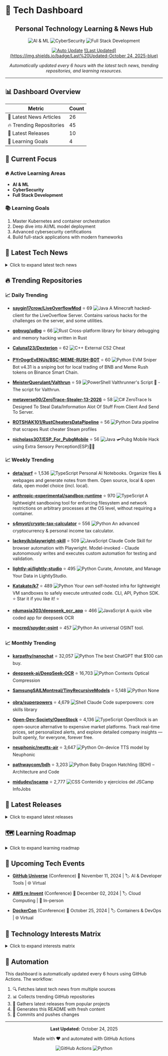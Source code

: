 # 🚀 Tech Dashboard

<div align="center">

## Personal Technology Learning & News Hub

![AI & ML](https://img.shields.io/badge/-AI%20&%20ML-blue) ![CyberSecurity](https://img.shields.io/badge/-CyberSecurity-red) ![Full Stack Development](https://img.shields.io/badge/-Full%20Stack%20Development-green)

[![Auto Update](https://img.shields.io/badge/Auto%20Update-Enabled-success)](https://github.com/yourusername/tech-dashboard/actions)
[![Last Updated](https://img.shields.io/badge/Last%20Updated-October 24, 2025-blue)](https://github.com/yourusername/tech-dashboard)

*Automatically updated every 6 hours with the latest tech news, trending repositories, and learning resources.*

</div>

---

## 📊 Dashboard Overview

| Metric | Count |
|--------|-------|
| 📰 Latest News Articles | 26 |
| 🔥 Trending Repositories | 45 |
| 🎯 Latest Releases | 10 |
| 🎯 Learning Goals | 4 |

## 🎯 Current Focus

### 🔥 Active Learning Areas

- **AI & ML**
- **CyberSecurity**
- **Full Stack Development**

### 📚 Learning Goals

1. Master Kubernetes and container orchestration
2. Deep dive into AI/ML model deployment
3. Advanced cybersecurity certifications
4. Build full-stack applications with modern frameworks

## 📰 Latest Tech News

<details>
<summary>Click to expand latest tech news</summary>

### 📑 Hacker News

- **[Disable AI in Firefox](https://flamedfury.com/posts/disable-ai-in-firefox/)**
  *<p>Article URL: <a href="https://flamedfury.com/posts/disable-ai-in-firefox/">https://flamedfury.com/posts/disable-ai-in-firefox/</a></p>
<p>Comments URL: <a href="https://news.ycombinator.com/item?id...*
  📅 Fri, 24 Oct 2025 17:11:58 +0000

- **[The Mainframe Six (2022)](https://arcanesciences.com/os2200/app1.html)**
  *<p>Article URL: <a href="https://arcanesciences.com/os2200/app1.html">https://arcanesciences.com/os2200/app1.html</a></p>
<p>Comments URL: <a href="https://news.ycombinator.com/item?id=45695956">https...*
  📅 Fri, 24 Oct 2025 16:01:23 +0000

- **[Asahi Linux Still Working on Apple M3 Support, M1n1 Bootloader Going Rust](https://www.phoronix.com/news/Asahi-Linux-M3-m1n1-Update)**
  *<p>Article URL: <a href="https://www.phoronix.com/news/Asahi-Linux-M3-m1n1-Update">https://www.phoronix.com/news/Asahi-Linux-M3-m1n1-Update</a></p>
<p>Comments URL: <a href="https://news.ycombinator.c...*
  📅 Fri, 24 Oct 2025 14:03:22 +0000

- **[A sharded DuckDB on 63 nodes runs 1T row aggregation challenge in 5 sec](https://gizmodata.com/blog/gizmoedge-one-trillion-row-challenge)**
  *<p>Article URL: <a href="https://gizmodata.com/blog/gizmoedge-one-trillion-row-challenge">https://gizmodata.com/blog/gizmoedge-one-trillion-row-challenge</a></p>
<p>Comments URL: <a href="https://news...*
  📅 Fri, 24 Oct 2025 12:54:47 +0000

- **[Typst 0.14](https://typst.app/blog/2025/typst-0.14/)**
  *<p>Article URL: <a href="https://typst.app/blog/2025/typst-0.14/">https://typst.app/blog/2025/typst-0.14/</a></p>
<p>Comments URL: <a href="https://news.ycombinator.com/item?id=45693978">https://news....*
  📅 Fri, 24 Oct 2025 12:33:10 +0000

- **[Padlet (YC W13) Is Hiring in San Francisco and Singapore](https://padlet.jobs)**
  *<p>Article URL: <a href="https://padlet.jobs">https://padlet.jobs</a></p>
<p>Comments URL: <a href="https://news.ycombinator.com/item?id=45693743">https://news.ycombinator.com/item?id=45693743</a></p>...*
  📅 Fri, 24 Oct 2025 12:01:08 +0000

### 📑 TechCrunch

- **[Instagram’s latest feature lets you go back see your watched Reels](https://techcrunch.com/2025/10/24/instagrams-latest-feature-lets-you-go-back-see-your-watched-reels/)**
  *With this new feature, users can go back and find videos they might not have had the chance to save....*
  📅 Fri, 24 Oct 2025 16:38:02 +0000

- **[Arbor’s ‘vegetarian rocket engine’ power plant is actually an omnivore](https://techcrunch.com/2025/10/24/arbors-vegetarian-rocket-engine-power-plant-is-actually-an-omnivore/)**
  *As demand for electricity from data centers grows, Arbor Energy has made its power plant capable of burning natural gas in addition to biomass....*
  📅 Fri, 24 Oct 2025 16:10:12 +0000

- **[EC finds Meta and TikTok breached transparency rules under DSA](https://techcrunch.com/2025/10/24/ec-finds-meta-and-tiktok-breached-transparency-rules-under-dsa/)**
  *The European Commission said on Friday that it has preliminarily found that both companies are not complying with rules of the Digital Services Act (DSA) that mandate them to give researchers adequate...*
  📅 Fri, 24 Oct 2025 15:58:45 +0000

- **[TechCrunch Disrupt 2025 Side Events schedule:  Women in Tech, MongoDB, Silkroad Innovation Hub and more to host](https://techcrunch.com/2025/10/24/techcrunch-disrupt-2025-side-events-schedule-women-in-tech-mongodb-silkroad-innovation-hub-and-more-to-host/)**
  *With TechCrunch Disrupt 2025 right around the corner, we’re thrilled to introduce the companies hosting Side Events that will extend the buzz and excitement to the thousands of attendees and Silicon V...*
  📅 Fri, 24 Oct 2025 15:30:00 +0000

- **[The full breakout session agenda at TechCrunch Disrupt 2025](https://techcrunch.com/2025/10/24/techcrunch-disrupt-2025-breakout-sessions/)**
  *The full Disrupt 2025 breakout session agenda is now live. Join for tactical, small-group learning on AI, fundraising, M&#038;A, workflows, and more. Browse the full lineup and register today to save ...*
  📅 Fri, 24 Oct 2025 15:00:00 +0000

- **[Automattic files counterclaims against WP Engine in WordPress lawsuit, alleging trademark misuse](https://techcrunch.com/2025/10/24/automattic-files-counterclaims-against-wp-engine-in-wordpress-lawsuit-alleging-trademark-misuse/)**
  *Automattic has filed counterclaims against WP Engine, alleging that the company — backed by private equity firm Silver Lake — misused WordPress and WooCommerce trademarks, misled users, and undermined...*
  📅 Fri, 24 Oct 2025 14:57:06 +0000

### 📑 Dev.to

- **[The Strategic Migration: Transforming a Manual QA Team into an Automation Powerhouse](https://dev.to/mohsen_akbari_ebe53d7cbc2/the-strategic-migration-transforming-a-manual-qa-team-into-an-automation-powerhouse-54mb)**
  *<p><strong>Introduction</strong><br />
In today’s fast-paced Agile and DevOps ecosystems, QA teams face a pivotal challenge: how to uphold product quality without slowing down continuous deployment. T...*
  📅 Fri, 24 Oct 2025 18:15:30 +0000

- **[Jeff Su: Steal the Productivity System I Taught to 6,642 Googlers](https://dev.to/future_ai/jeff-su-steal-the-productivity-system-i-taught-to-6642-googlers-4oob)**
  *<p><strong>Steal the Productivity System I Taught to 6,642 Googlers</strong></p>

<p>Jeff Su lays out the CORE workflow he taught at Google—Capture every idea immediately, Organize with minimal fricti...*
  📅 Fri, 24 Oct 2025 18:08:35 +0000

</details>

## 🔥 Trending Repositories

### 📈 Daily Trending

- **[saygin17crow/LiveOverflowMod](https://github.com/saygin17crow/LiveOverflowMod)** ⭐ 69
  ![Java](https://img.shields.io/badge/-Java-orange)
  A Minecraft hacked-client for the LiveOverflow Server. Contains various hacks for the challenges on the server, and some utilities.

- **[gobvug/udbg](https://github.com/gobvug/udbg)** ⭐ 66
  ![Rust](https://img.shields.io/badge/-Rust-brown)
  Cross-platform library for binary debugging and memory hacking written in Rust

- **[Caluna123/Dexterion](https://github.com/Caluna123/Dexterion)** ⭐ 62
  ![C++](https://img.shields.io/badge/-C++-pink)
  External CS2 Cheat

- **[PYrOogrEvENUs/BSC-MEME-RUSH-BOT](https://github.com/PYrOogrEvENUs/BSC-MEME-RUSH-BOT)** ⭐ 60
  ![Python](https://img.shields.io/badge/-Python-blue)
  EVM Sniper Bot v4.31 is a sniping bot for local trading of BNB and Meme Rush tokens on Binance Smart Chain.

- **[MeisterQuerulant/Valthrun](https://github.com/MeisterQuerulant/Valthrun)** ⭐ 59
  ![PowerShell](https://img.shields.io/badge/-PowerShell-lightgrey)
  Valthrunner's Script 🚀 - The script for Valthrun.

- **[metaverse00/ZeroTrace-Stealer-13-2026](https://github.com/metaverse00/ZeroTrace-Stealer-13-2026)** ⭐ 58
  ![C#](https://img.shields.io/badge/-C#-lightgrey)
  ZeroTrace Is Designed To Steal Data/Information Alot Of Stuff From Client And Send To Server.

- **[ROTSHAK101/RustCheatersDataPipeline](https://github.com/ROTSHAK101/RustCheatersDataPipeline)** ⭐ 56
  ![Python](https://img.shields.io/badge/-Python-blue)
  Data pipeline that scrapes Rust cheater Steam profiles

- **[nicholass307/ESP_For_PubgMobile](https://github.com/nicholass307/ESP_For_PubgMobile)** ⭐ 56
  ![Java](https://img.shields.io/badge/-Java-orange)
  🛩Pubg Mobile Hack using Extra Sensory Perception(ESP)🐱‍💻

### 📈 Weekly Trending

- **[deta/surf](https://github.com/deta/surf)** ⭐ 1,536
  ![TypeScript](https://img.shields.io/badge/-TypeScript-blue)
  Personal AI Notebooks. Organize files & webpages and generate notes from them. Open source, local & open data, open model choice (incl. local).

- **[anthropic-experimental/sandbox-runtime](https://github.com/anthropic-experimental/sandbox-runtime)** ⭐ 970
  ![TypeScript](https://img.shields.io/badge/-TypeScript-blue)
  A lightweight sandboxing tool for enforcing filesystem and network restrictions on arbitrary processes at the OS level, without requiring a container.

- **[s4myot/crypto-tax-calculator](https://github.com/s4myot/crypto-tax-calculator)** ⭐ 556
  ![Python](https://img.shields.io/badge/-Python-blue)
  An advanced cryptocurrency & personal income tax calculator.

- **[lackeyjb/playwright-skill](https://github.com/lackeyjb/playwright-skill)** ⭐ 509
  ![JavaScript](https://img.shields.io/badge/-JavaScript-yellow)
  Claude Code Skill for browser automation with Playwright. Model-invoked - Claude autonomously writes and executes custom automation for testing and validation.

- **[lightly-ai/lightly-studio](https://github.com/lightly-ai/lightly-studio)** ⭐ 495
  ![Python](https://img.shields.io/badge/-Python-blue)
  Curate, Annotate, and Manage Your Data in LightlyStudio.

- **[Katakate/k7](https://github.com/Katakate/k7)** ⭐ 489
  ![Python](https://img.shields.io/badge/-Python-blue)
  Your own self-hosted infra for lightweight VM sandboxes to safely execute untrusted code. CLI, API, Python SDK. ⭐ Star it if you like it! ⭐

- **[rdumasia303/deepseek_ocr_app](https://github.com/rdumasia303/deepseek_ocr_app)** ⭐ 466
  ![JavaScript](https://img.shields.io/badge/-JavaScript-yellow)
  A quick vibe coded app for deepseek OCR

- **[mocred/spyder-osint](https://github.com/mocred/spyder-osint)** ⭐ 457
  ![Python](https://img.shields.io/badge/-Python-blue)
  An universal OSINT tool.

### 📈 Monthly Trending

- **[karpathy/nanochat](https://github.com/karpathy/nanochat)** ⭐ 32,057
  ![Python](https://img.shields.io/badge/-Python-blue)
  The best ChatGPT that $100 can buy.

- **[deepseek-ai/DeepSeek-OCR](https://github.com/deepseek-ai/DeepSeek-OCR)** ⭐ 16,703
  ![Python](https://img.shields.io/badge/-Python-blue)
  Contexts Optical Compression

- **[SamsungSAILMontreal/TinyRecursiveModels](https://github.com/SamsungSAILMontreal/TinyRecursiveModels)** ⭐ 5,148
  ![Python](https://img.shields.io/badge/-Python-blue)
  None

- **[obra/superpowers](https://github.com/obra/superpowers)** ⭐ 4,679
  ![Shell](https://img.shields.io/badge/-Shell-lightgrey)
  Claude Code superpowers: core skills library

- **[Open-Dev-Society/OpenStock](https://github.com/Open-Dev-Society/OpenStock)** ⭐ 4,136
  ![TypeScript](https://img.shields.io/badge/-TypeScript-blue)
  OpenStock is an open-source alternative to expensive market platforms. Track real-time prices, set personalized alerts, and explore detailed company insights — built openly, for everyone, forever free.

- **[neuphonic/neutts-air](https://github.com/neuphonic/neutts-air)** ⭐ 3,647
  ![Python](https://img.shields.io/badge/-Python-blue)
  On-device TTS model by Neuphonic

- **[pathwaycom/bdh](https://github.com/pathwaycom/bdh)** ⭐ 3,203
  ![Python](https://img.shields.io/badge/-Python-blue)
  Baby Dragon Hatchling (BDH) – Architecture and Code

- **[midudev/jscamp](https://github.com/midudev/jscamp)** ⭐ 2,777
  ![CSS](https://img.shields.io/badge/-CSS-lightgrey)
  Contenido y ejercicios del JSCamp InfoJobs

## 🚀 Latest Releases

<details>
<summary>Click to expand latest releases</summary>

### 📦 microsoft/vscode

**[September 2025 Recovery 1](https://github.com/microsoft/vscode/releases/tag/1.105.1)** `1.105.1`

📅 Released: October 15, 2025

The update addresses these [issues](https://github.com/Microsoft/vscode/issues?q=is%3Aissue+milestone%3A%22September+2025+Recovery+1%22+is%3Aclosed+).

For the complete release notes go to [Updates]...

---

### 📦 facebook/react

**[19.2.0 (Oct 1, 2025)](https://github.com/facebook/react/releases/tag/v19.2.0)** `v19.2.0`

📅 Released: October 01, 2025

Below is a list of all new features, APIs, and bug fixes.

Read the [React 19.2 release post](https://react.dev/blog/2025/10/01/react-19-2) for more information.

## New React Features

- [`<Act...

---

### 📦 angular/angular

**[20.3.7](https://github.com/angular/angular/releases/tag/20.3.7)** `20.3.7`

📅 Released: October 22, 2025

### animations
| Commit | Description |
| -- | -- |
| [![fix - bd38cd45a5](https://img.shields.io/badge/bd38cd45a5-fix-green)](https://github.com/angular/angular/commit/bd38cd45a5fb81e92b91e582d7b13aa...

---

### 📦 vuejs/vue

**[v2.7.16 "Swan Song"](https://github.com/vuejs/vue/releases/tag/v2.7.16)** `v2.7.16`

📅 Released: December 24, 2023

**This is the final release for Vue 2.**

Vue 2 will reach End of Life on December 31st, 2023. For more details, please read this [blog post](https://blog.vuejs.org/posts/vue-2-eol).

Please refer...

---

### 📦 tensorflow/tensorflow

**[TensorFlow 2.20.0](https://github.com/tensorflow/tensorflow/releases/tag/v2.20.0)** `v2.20.0`

📅 Released: August 13, 2025

# Release 2.20.0

## TensorFlow

### Breaking Changes

* The `tensorflow-io-gcs-filesystem` package is now optional, due its uncertain, and limited support. To install it alongside `tensorflow`,...

---

### 📦 pytorch/pytorch

**[2.9 Release Notes](https://github.com/pytorch/pytorch/releases/tag/v2.9.0)** `v2.9.0`

📅 Released: October 15, 2025

# PyTorch 2.9.0 Release Notes
- [Highlights](#highlights)
- [Backwards Incompatible Changes](#backwards-incompatible-changes)
- [Deprecations](#deprecations)
- [New Features](#new-features)
- [Im...

---

### 📦 kubernetes/kubernetes

**[Kubernetes v1.34.1](https://github.com/kubernetes/kubernetes/releases/tag/v1.34.1)** `v1.34.1`

📅 Released: September 10, 2025


See [kubernetes-announce@](https://groups.google.com/forum/#!forum/kubernetes-announce). Additional binary downloads are linked in the [CHANGELOG](https://github.com/kubernetes/kubernetes/blob/master...

---

### 📦 docker/compose

**[v2.40.2](https://github.com/docker/compose/releases/tag/v2.40.2)** `v2.40.2`

📅 Released: October 22, 2025

## What's Changed
### 🐛 Fixes
* Compose can't create a tar with adequate uid:gid ownership by @ndeloof in https://github.com/docker/compose/pull/13299
* Test digest or canonical reference, not only...

---

### 📦 nodejs/node

**[2025-10-15, Version 25.0.0 (Current), @RafaelGSS](https://github.com/nodejs/node/releases/tag/v25.0.0)** `v25.0.0`

📅 Released: October 15, 2025

Node.js 25 is here! We have upgraded V8 to **14.1**, bringing major `JSON.stringify`
performance improvements, built-in `Uint8Array` base64/hex conversion, and ongoing
WebAssembly and JIT pipeline o...

---

### 📦 rust-lang/rust

**[Rust 1.90.0](https://github.com/rust-lang/rust/releases/tag/1.90.0)** `1.90.0`

📅 Released: September 18, 2025

<a id="1.90-Language"></a>

## Language

- [Split up the `unknown_or_malformed_diagnostic_attributes` lint](https://github.com/rust-lang/rust/pull/140717). This lint has been split up into four finer-...

---

</details>

## 🗺️ Learning Roadmap

<details>
<summary>Click to expand learning roadmap</summary>

### 🟡 Programming Languages

**Priority:** Medium | **Estimated Time:** 3-6 months

**Skills to Learn:**
- [ ] Java
- [ ] Python
- [ ] JavaScript
- [ ] TypeScript
- [ ] Go

### 🟡 Frameworks

**Priority:** Medium | **Estimated Time:** 3-6 months

**Skills to Learn:**
- [ ] React
- [ ] Spring Boot
- [ ] Django
- [ ] Node.js
- [ ] Next.js

### 🟡 Cybersecurity

**Priority:** Medium | **Estimated Time:** 3-6 months

**Skills to Learn:**
- [ ] Penetration Testing
- [ ] Web Security
- [ ] Network Security
- [ ] OWASP

### 🟡 Ai Ml

**Priority:** Medium | **Estimated Time:** 3-6 months

**Skills to Learn:**
- [ ] Machine Learning
- [ ] Deep Learning
- [ ] NLP
- [ ] Computer Vision
- [ ] TensorFlow
- [ ] PyTorch

### 🟡 Devops

**Priority:** Medium | **Estimated Time:** 3-6 months

**Skills to Learn:**
- [ ] Docker
- [ ] Kubernetes
- [ ] CI/CD
- [ ] AWS
- [ ] Azure

### 🟡 Other

**Priority:** Medium | **Estimated Time:** 3-6 months

**Skills to Learn:**
- [ ] Blockchain
- [ ] Web3
- [ ] Cloud Computing

### 📚 Recommended Resources

**Programming Languages:**
- LeetCode
- HackerRank
- Codecademy

**Frameworks:**
- Official Documentation
- YouTube Tutorials
- Udemy Courses

**Cybersecurity:**
- TryHackMe
- HackTheBox
- SANS Training

**Ai Ml:**
- Coursera ML Course
- Fast.ai
- Papers with Code

**Devops:**
- Docker Hub
- Kubernetes Documentation
- AWS Free Tier

**Other:**
- GitHub Awesome Lists
- Medium Articles
- Reddit Communities

</details>

## 📅 Upcoming Tech Events

- **[GitHub Universe](https://githubuniverse.com)** (Conference)
  📅 November 11, 2024 | 🏷️ AI & Developer Tools | 🌐 Virtual

- **[AWS re:Invent](https://reinvent.awsevents.com)** (Conference)
  📅 December 02, 2024 | 🏷️ Cloud Computing | 📍 In-person

- **[DockerCon](https://www.docker.com/dockercon)** (Conference)
  📅 October 25, 2024 | 🏷️ Containers & DevOps | 🌐 Virtual

## 🧠 Technology Interests Matrix

<details>
<summary>Click to expand interests matrix</summary>

### Programming Languages

| Skill | Status |
|-------|--------|
| Java | 🔴 Beginner |
| Python | 🟡 Learning |
| JavaScript | ⚪ Planned |
| TypeScript | 🔴 Beginner |
| Go | 🟡 Learning |

### Frameworks

| Skill | Status |
|-------|--------|
| React | 🔴 Beginner |
| Spring Boot | 🟡 Learning |
| Django | 🟡 Learning |
| Node.js | ⚪ Planned |
| Next.js | 🟡 Learning |

### Cybersecurity

| Skill | Status |
|-------|--------|
| Penetration Testing | 🔴 Beginner |
| Web Security | 🟡 Learning |
| Network Security | ⚪ Planned |
| OWASP | 🟢 Proficient |

### Ai Ml

| Skill | Status |
|-------|--------|
| Machine Learning | 🔴 Beginner |
| Deep Learning | 🟡 Learning |
| NLP | 🔴 Beginner |
| Computer Vision | 🔴 Beginner |
| TensorFlow | 🔴 Beginner |
| PyTorch | 🟡 Learning |

### Devops

| Skill | Status |
|-------|--------|
| Docker | ⚪ Planned |
| Kubernetes | 🔴 Beginner |
| CI/CD | 🔴 Beginner |
| AWS | 🟡 Learning |
| Azure | ⚪ Planned |

### Other

| Skill | Status |
|-------|--------|
| Blockchain | 🔴 Beginner |
| Web3 | 🔴 Beginner |
| Cloud Computing | ⚪ Planned |

</details>

## 🤖 Automation

This dashboard is automatically updated every 6 hours using GitHub Actions. The workflow:

1. 🔍 Fetches latest tech news from multiple sources
2. 📊 Collects trending GitHub repositories
3. 🚀 Gathers latest releases from popular projects
4. 📝 Generates this README with fresh content
5. 🔄 Commits and pushes changes

---

<div align="center">

**Last Updated:** October 24, 2025

Made with ❤️ and automated with GitHub Actions

![GitHub Actions](https://img.shields.io/badge/GitHub%20Actions-2088FF?style=for-the-badge&logo=github-actions&logoColor=white)
![Python](https://img.shields.io/badge/Python-3776AB?style=for-the-badge&logo=python&logoColor=white)

</div>
